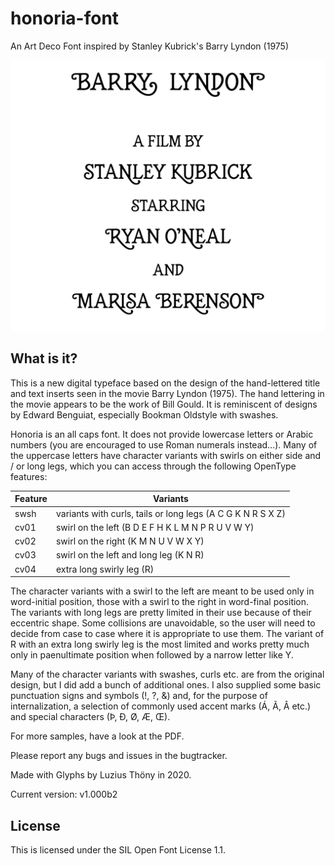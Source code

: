 # honoria-font

An Art Deco Font inspired by Stanley Kubrick's Barry Lyndon (1975)

![Sample](honoria.png)

## What is it?
This is a new digital typeface based on the design of the hand-lettered title and text inserts seen in the movie Barry Lyndon (1975). The hand lettering in the movie appears to be the work of Bill Gould. It is reminiscent of designs by Edward Benguiat, especially Bookman Oldstyle with swashes.

Honoria is an all caps font. It does not provide lowercase letters or Arabic numbers (you are encouraged to use Roman numerals instead…). Many of the uppercase letters have character variants with swirls on either side and / or long legs, which you can access through the following OpenType features:

Feature | Variants
------------ | -------------
swsh | variants with curls, tails or long legs (A C G K N R S X Z)
cv01 | swirl on the left (B D E F H K L M N P R U V W Y)
cv02 | swirl on the right (K M N U V W X Y)
cv03 | swirl on the left and long leg (K N R)
cv04 | extra long swirly leg (R)

The character variants with a swirl to the left are meant to be used only in word-initial position, those with a swirl to the right in word-final position. The variants with long legs are pretty limited in their use because of their eccentric shape. Some collisions are unavoidable, so the user will need to decide from case to case where it is appropriate to use them. The variant of R with an extra long swirly leg is the most limited and works pretty much only in paenultimate position when followed by a narrow letter like Y.

Many of the character variants with swashes, curls etc. are from the original design, but I did add a bunch of additional ones. I also supplied some basic punctuation signs and symbols (!, ?, &) and, for the purpose of internalization, a selection of commonly used accent marks (Á, Ã, Â etc.) and special characters (Þ, Ð, Ø, Æ, Œ).

For more samples, have a look at the PDF.

Please report any bugs and issues in the bugtracker.

Made with Glyphs by Luzius Thöny in 2020.

Current version: v1.000b2

## License
This is licensed under the SIL Open Font License 1.1.
